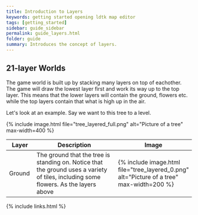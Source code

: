 ```yaml
---
title: Introduction to Layers
keywords: getting started opening ldtk map editor
tags: [getting_started]
sidebar: guide_sidebar
permalink: guide_layers.html
folder: guide
summary: Introduces the concept of layers.
---
```


## 21-layer Worlds

The game world is built up by stacking many layers on top of eachother. The game will draw the lowest layer first and work its way up to the top layer. This means that the lower layers will contain the ground, flowers etc. while the top layers contain that what is high up in the air.

Let's look at an example. Say we want to this tree to a level.

{% include image.html file="tree_layered_full.png" alt="Picture of a tree" max-width=400 %}

<table>
<colgroup>
<col width="15%" />
<col width="55%" />
<col width="30%" />
</colgroup>
<thead>
<tr class="header">
<th>Layer</th>
<th>Description</th>
<th>Image</th>
</tr>
</thead>
<tbody>
<tr>
<td markdown="span">Ground</td>
<td markdown="span">The ground that the tree is standing on. Notice that the ground uses a variety of tiles, including some flowers. As the layers above </td>
<td markdown="span">{% include image.html file="tree_layered_0.png" alt="Picture of a tree" max-width=200 %}</td>
</tr>
</tbody>
</table>

{% include links.html %}
